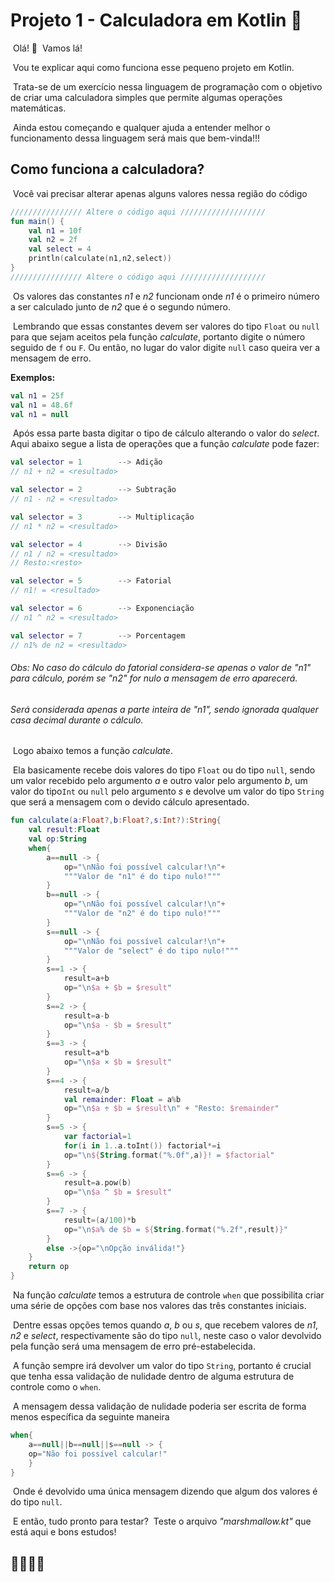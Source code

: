 # Projeto 1 - Calculadora em Kotlin :1234:

​	Olá! :star2:
​	Vamos lá!

​	Vou te explicar aqui como funciona esse pequeno projeto em Kotlin.

​	Trata-se de um exercício nessa linguagem de programação com o objetivo de criar uma calculadora simples que permite algumas operações matemáticas.

​	Ainda estou começando e qualquer ajuda a entender melhor o funcionamento dessa linguagem será mais que bem-vinda!!!



## Como funciona a calculadora?

​	Você vai precisar alterar apenas alguns valores nessa região do código

````kotlin
//////////////// Altere o código aqui ///////////////////
fun main() {
    val n1 = 10f
    val n2 = 2f
    val select = 4
    println(calculate(n1,n2,select))
}
//////////////// Altere o código aqui ///////////////////
````

​	Os valores das constantes *n1* e *n2* funcionam onde *n1* é o primeiro número a ser calculado junto de *n2* que é o segundo número.

​	Lembrando que essas constantes devem ser valores do tipo `Float` ou `null` para que sejam aceitos pela função *calculate*, portanto digite o número seguido de `f` ou `F`. Ou então, no lugar do valor digite `null` caso queira ver a mensagem de erro.

**Exemplos:**

````kotlin
val n1 = 25f    
val n1 = 48.6f
val n1 = null 
````

​	Após essa parte basta digitar o tipo de cálculo alterando o valor do *select*. Aqui abaixo segue a lista de operações que a função *calculate* pode fazer:

````kotlin
val selector = 1        --> Adição
// n1 + n2 = <resultado>

val selector = 2        --> Subtração
// n1 - n2 = <resultado>

val selector = 3        --> Multiplicação
// n1 * n2 = <resultado>

val selector = 4        --> Divisão
// n1 / n2 = <resultado>
// Resto:<resto>

val selector = 5        --> Fatorial
// n1! = <resultado>

val selector = 6        --> Exponenciação
// n1 ^ n2 = <resultado>

val selector = 7        --> Porcentagem
// n1% de n2 = <resultado>
````

###### _Obs: No caso do cálculo do fatorial considera-se apenas o valor de "n1" para cálculo, porém se "n2" for nulo a mensagem de erro aparecerá._

###### _Será considerada apenas a parte inteira de "n1", sendo ignorada qualquer casa decimal durante o cálculo._


​	Logo abaixo temos a função _calculate_.

​	Ela basicamente recebe dois valores do tipo `Float` ou do tipo `null`, sendo um valor recebido pelo argumento *a* e outro valor pelo argumento *b*, um valor do tipo`Int` ou `null` pelo argumento *s* e devolve um valor do tipo `String` que será a mensagem com o devido cálculo apresentado.

````kotlin
fun calculate(a:Float?,b:Float?,s:Int?):String{
    val result:Float
    val op:String
    when{
        a==null -> {
            op="\nNão foi possível calcular!\n"+
            """Valor de "n1" é do tipo nulo!"""
        }
        b==null -> {
            op="\nNão foi possível calcular!\n"+
            """Valor de "n2" é do tipo nulo!"""
        }
        s==null -> {
            op="\nNão foi possível calcular!\n"+
            """Valor de "select" é do tipo nulo!"""
        }
        s==1 -> {
            result=a+b
            op="\n$a + $b = $result"
        }
        s==2 -> {
            result=a-b
            op="\n$a - $b = $result"
        }
        s==3 -> {
            result=a*b
            op="\n$a × $b = $result"
        }
        s==4 -> {
            result=a/b
            val remainder: Float = a%b
            op="\n$a ÷ $b = $result\n" + "Resto: $remainder"
        }
        s==5 -> {
            var factorial=1
            for(i in 1..a.toInt()) factorial*=i
            op="\n${String.format("%.0f",a)}! = $factorial"
        }
        s==6 -> {
            result=a.pow(b)
            op="\n$a ^ $b = $result"
        }
        s==7 -> {
            result=(a/100)*b
            op="\n$a% de $b = ${String.format("%.2f",result)}"
        }
        else ->{op="\nOpção inválida!"}
    }
    return op
}
````

​	Na função *calculate* temos a estrutura de controle `when` que possibilita criar uma série de opções com base nos valores das três constantes iniciais.

​	Dentre essas opções temos quando *a*, *b* ou *s*, que recebem valores de *n1*, *n2* e *select*, respectivamente são do tipo `null`, neste caso o valor devolvido pela função será uma mensagem de erro pré-estabelecida.

​	A função sempre irá devolver um valor do tipo `String`, portanto é crucial que tenha essa validação de nulidade dentro de alguma estrutura de controle como o `when`.

​	A mensagem dessa validação de nulidade poderia ser escrita de forma menos específica da seguinte maneira

````kotlin
when{
	a==null||b==null||s==null -> {
	op="Não foi possível calcular!"
	}
}
````

​	Onde é devolvido uma única mensagem dizendo que algum dos valores é do tipo `null`.

​	E então, tudo pronto para testar?
​	Teste o arquivo *"marshmallow.kt"* que está aqui e bons estudos! 

## 	:rocket::star2::star2::star2:
